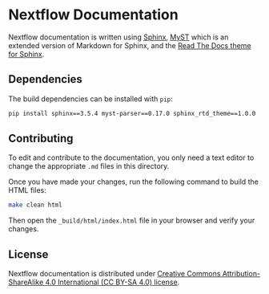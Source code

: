 # Nextflow Documentation 

Nextflow documentation is written using [Sphinx](http://www.sphinx-doc.org/), [MyST](https://myst-parser.readthedocs.io/en/latest/) which is an extended version of Markdown for Sphinx, and the [Read The Docs theme for Sphinx](https://github.com/readthedocs/sphinx_rtd_theme).


## Dependencies

The build dependencies can be installed with `pip`:

```bash
pip install sphinx==3.5.4 myst-parser==0.17.0 sphinx_rtd_theme==1.0.0
```


## Contributing

To edit and contribute to the documentation, you only need a text editor to change the appropriate `.md` files in this directory.

Once you have made your changes, run the following command to build the HTML files:
```bash
make clean html
```

Then open the `_build/html/index.html` file in your browser and verify your changes.


## License

Nextflow documentation is distributed under 
[Creative Commons Attribution-ShareAlike 4.0 International (CC BY-SA 4.0) license](https://creativecommons.org/licenses/by-sa/4.0/).

